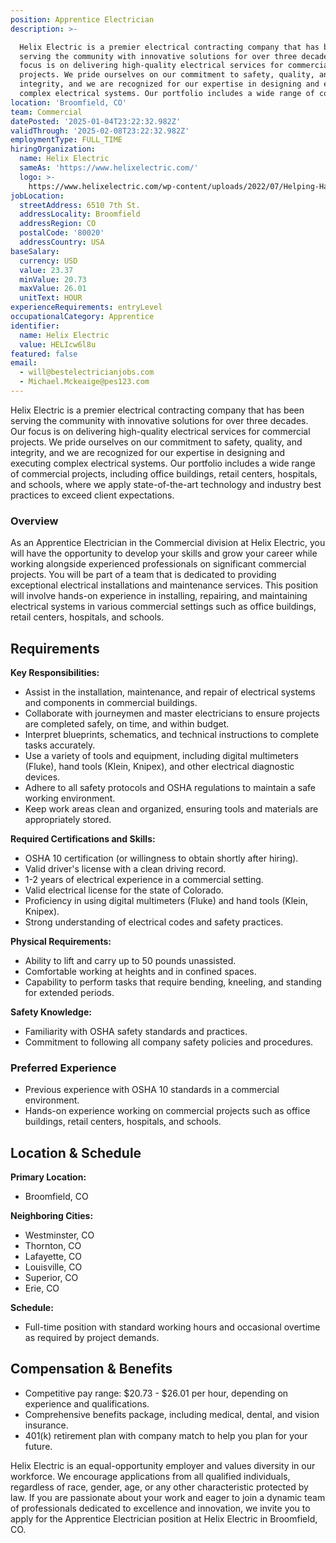 ```yaml
---
position: Apprentice Electrician
description: >-

  Helix Electric is a premier electrical contracting company that has been
  serving the community with innovative solutions for over three decades. Our
  focus is on delivering high-quality electrical services for commercial
  projects. We pride ourselves on our commitment to safety, quality, and
  integrity, and we are recognized for our expertise in designing and executing
  complex electrical systems. Our portfolio includes a wide range of comm...
location: 'Broomfield, CO'
team: Commercial
datePosted: '2025-01-04T23:22:32.982Z'
validThrough: '2025-02-08T23:22:32.982Z'
employmentType: FULL_TIME
hiringOrganization:
  name: Helix Electric
  sameAs: 'https://www.helixelectric.com/'
  logo: >-
    https://www.helixelectric.com/wp-content/uploads/2022/07/Helping-Hands-Logo_Blue-e1656694113799.jpg
jobLocation:
  streetAddress: 6510 7th St.
  addressLocality: Broomfield
  addressRegion: CO
  postalCode: '80020'
  addressCountry: USA
baseSalary:
  currency: USD
  value: 23.37
  minValue: 20.73
  maxValue: 26.01
  unitText: HOUR
experienceRequirements: entryLevel
occupationalCategory: Apprentice
identifier:
  name: Helix Electric
  value: HELIcw6l8u
featured: false
email:
  - will@bestelectricianjobs.com
  - Michael.Mckeaige@pes123.com
---
```



Helix Electric is a premier electrical contracting company that has been serving the community with innovative solutions for over three decades. Our focus is on delivering high-quality electrical services for commercial projects. We pride ourselves on our commitment to safety, quality, and integrity, and we are recognized for our expertise in designing and executing complex electrical systems. Our portfolio includes a wide range of commercial projects, including office buildings, retail centers, hospitals, and schools, where we apply state-of-the-art technology and industry best practices to exceed client expectations.

### Overview

As an Apprentice Electrician in the Commercial division at Helix Electric, you will have the opportunity to develop your skills and grow your career while working alongside experienced professionals on significant commercial projects. You will be part of a team that is dedicated to providing exceptional electrical installations and maintenance services. This position will involve hands-on experience in installing, repairing, and maintaining electrical systems in various commercial settings such as office buildings, retail centers, hospitals, and schools.

## Requirements

**Key Responsibilities:**

- Assist in the installation, maintenance, and repair of electrical systems and components in commercial buildings.
- Collaborate with journeymen and master electricians to ensure projects are completed safely, on time, and within budget.
- Interpret blueprints, schematics, and technical instructions to complete tasks accurately.
- Use a variety of tools and equipment, including digital multimeters (Fluke), hand tools (Klein, Knipex), and other electrical diagnostic devices.
- Adhere to all safety protocols and OSHA regulations to maintain a safe working environment.
- Keep work areas clean and organized, ensuring tools and materials are appropriately stored.

**Required Certifications and Skills:**

- OSHA 10 certification (or willingness to obtain shortly after hiring).
- Valid driver's license with a clean driving record.
- 1-2 years of electrical experience in a commercial setting.
- Valid electrical license for the state of Colorado.
- Proficiency in using digital multimeters (Fluke) and hand tools (Klein, Knipex).
- Strong understanding of electrical codes and safety practices.

**Physical Requirements:**

- Ability to lift and carry up to 50 pounds unassisted.
- Comfortable working at heights and in confined spaces.
- Capability to perform tasks that require bending, kneeling, and standing for extended periods.

**Safety Knowledge:**

- Familiarity with OSHA safety standards and practices.
- Commitment to following all company safety policies and procedures.

### Preferred Experience

- Previous experience with OSHA 10 standards in a commercial environment.
- Hands-on experience working on commercial projects such as office buildings, retail centers, hospitals, and schools.

## Location & Schedule

**Primary Location:**  
- Broomfield, CO

**Neighboring Cities:**  
- Westminster, CO
- Thornton, CO
- Lafayette, CO
- Louisville, CO
- Superior, CO  
- Erie, CO

**Schedule:**  
- Full-time position with standard working hours and occasional overtime as required by project demands.

## Compensation & Benefits

- Competitive pay range: $20.73 - $26.01 per hour, depending on experience and qualifications.
- Comprehensive benefits package, including medical, dental, and vision insurance.
- 401(k) retirement plan with company match to help you plan for your future.

Helix Electric is an equal-opportunity employer and values diversity in our workforce. We encourage applications from all qualified individuals, regardless of race, gender, age, or any other characteristic protected by law. If you are passionate about your work and eager to join a dynamic team of professionals dedicated to excellence and innovation, we invite you to apply for the Apprentice Electrician position at Helix Electric in Broomfield, CO.